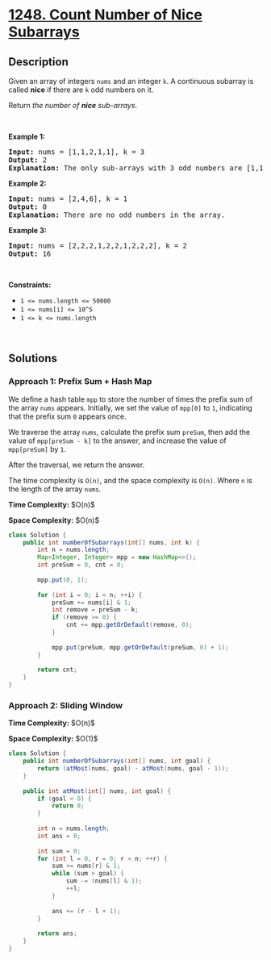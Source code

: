# [1248. Count Number of Nice Subarrays](https://leetcode.com/problems/count-number-of-nice-subarrays)

## Description

<p>Given an array of integers <code>nums</code> and an integer <code>k</code>. A continuous subarray is called <strong>nice</strong> if there are <code>k</code> odd numbers on it.</p>

<p>Return <em>the number of <strong>nice</strong> sub-arrays</em>.</p>
<p>&nbsp;</p>

<p><strong class="example">Example 1:</strong></p>
<pre>
<strong>Input:</strong> nums = [1,1,2,1,1], k = 3
<strong>Output:</strong> 2
<strong>Explanation:</strong> The only sub-arrays with 3 odd numbers are [1,1,2,1] and [1,2,1,1].
</pre>

<p><strong class="example">Example 2:</strong></p>
<pre>
<strong>Input:</strong> nums = [2,4,6], k = 1
<strong>Output:</strong> 0
<strong>Explanation:</strong> There are no odd numbers in the array.
</pre>

<p><strong class="example">Example 3:</strong></p>
<pre>
<strong>Input:</strong> nums = [2,2,2,1,2,2,1,2,2,2], k = 2
<strong>Output:</strong> 16
</pre>
<p>&nbsp;</p>

<p><strong>Constraints:</strong></p>
<ul>
    <li><code>1 &lt;= nums.length &lt;= 50000</code></li>
    <li><code>1 &lt;= nums[i] &lt;= 10^5</code></li>
    <li><code>1 &lt;= k &lt;= nums.length</code></li>
</ul>
<p>&nbsp;</p>

## Solutions

### **Approach 1: Prefix Sum + Hash Map**

We define a hash table `mpp` to store the number of times the prefix sum of the array `nums` appears. Initially, we set the value of `mpp[0]` to `1`, indicating that the prefix sum `0` appears once.

We traverse the array `nums`, calculate the prefix sum `preSum`, then add the value of `mpp[preSum - k]` to the answer, and increase the value of `mpp[preSum]` by `1`.

After the traversal, we return the answer.

The time complexity is `O(n)`, and the space complexity is `O(n)`. Where `n` is the length of the array `nums`.

<p><strong>Time Complexity:</strong> $O(n)$</p>
<p><strong>Space Complexity:</strong> $O(n)$</p>

```java
class Solution {
    public int numberOfSubarrays(int[] nums, int k) {
        int n = nums.length;
        Map<Integer, Integer> mpp = new HashMap<>();
        int preSum = 0, cnt = 0;
        
        mpp.put(0, 1);
        
        for (int i = 0; i < n; ++i) {
            preSum += nums[i] & 1;
            int remove = preSum - k;
            if (remove >= 0) {
                cnt += mpp.getOrDefault(remove, 0);
            }
            
            mpp.put(preSum, mpp.getOrDefault(preSum, 0) + 1);
        }
        
        return cnt;
    }
}
```

### **Approach 2: Sliding Window**

<p><strong>Time Complexity:</strong> $O(n)$</p>
<p><strong>Space Complexity:</strong> $O(1)$</p>

```java
class Solution {
    public int numberOfSubarrays(int[] nums, int goal) {
        return (atMost(nums, goal) - atMost(nums, goal - 1));
    }
    
    public int atMost(int[] nums, int goal) {
        if (goal < 0) {
            return 0;
        }
        
        int n = nums.length;
        int ans = 0;
        
        int sum = 0;
        for (int l = 0, r = 0; r < n; ++r) {
            sum += nums[r] & 1;
            while (sum > goal) {
                sum -= (nums[l] & 1);
                ++l;
            }
            
            ans += (r - l + 1);
        }
        
        return ans;
    }
}
```

<!-- tabs:end -->